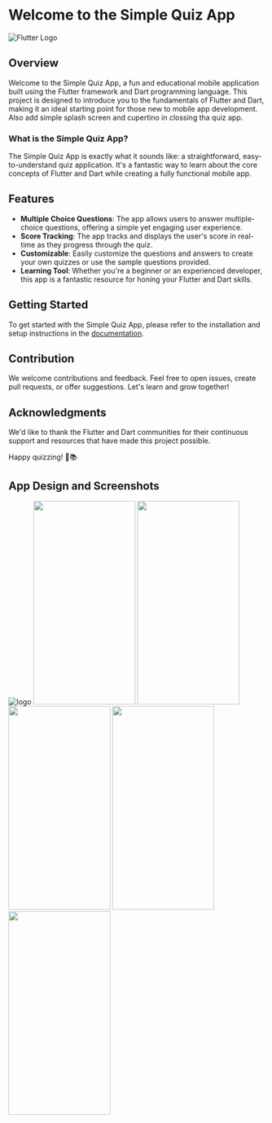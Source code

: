 # Welcome to the Simple Quiz App

![Flutter Logo](https://flutter.dev/images/flutter-logo-sharing.png)

## Overview

Welcome to the Simple Quiz App, a fun and educational mobile application built using the Flutter framework and Dart programming language. This project is designed to introduce you to the fundamentals of Flutter and Dart, making it an ideal starting point for those new to mobile app development. Also add simple splash screen and cupertino in clossing tha quiz app.

### What is the Simple Quiz App?

The Simple Quiz App is exactly what it sounds like: a straightforward, easy-to-understand quiz application. It's a fantastic way to learn about the core concepts of Flutter and Dart while creating a fully functional mobile app.

## Features

- **Multiple Choice Questions**: The app allows users to answer multiple-choice questions, offering a simple yet engaging user experience.
- **Score Tracking**: The app tracks and displays the user's score in real-time as they progress through the quiz.
- **Customizable**: Easily customize the questions and answers to create your own quizzes or use the sample questions provided.
- **Learning Tool**: Whether you're a beginner or an experienced developer, this app is a fantastic resource for honing your Flutter and Dart skills.

## Getting Started

To get started with the Simple Quiz App, please refer to the installation and setup instructions in the [documentation](#).

## Contribution

We welcome contributions and feedback. Feel free to open issues, create pull requests, or offer suggestions. Let's learn and grow together!

## Acknowledgments

We'd like to thank the Flutter and Dart communities for their continuous support and resources that have made this project possible.

Happy quizzing! 🚀📚

## App Design and Screenshots
![logo](https://github.com/boomshakalah-tech/quiz-app/assets/124114697/7700ba2a-d145-4c36-a844-d3af1c33a7ea)
<img src="https://github.com/boomshakalah-tech/quiz-app/assets/124114697/ce444d9a-d009-4335-a025-7f0cc818b0ed" width="200" height="400" />
<img src="https://github.com/boomshakalah-tech/quiz-app/assets/124114697/4b8ba7d1-b51c-4ae4-a78b-6c56cb3db821" width="200" height="400" />
<img src="https://github.com/boomshakalah-tech/quiz-app/assets/124114697/591435ac-df0c-4607-bda5-a0b68e8b1fa9" width="200" height="400" />
<img src="https://github.com/boomshakalah-tech/quiz-app/assets/124114697/0ed96890-3a68-4106-83fe-c6fa3a9f177f" width="200" height="400" />
<img src="https://github.com/boomshakalah-tech/quiz-app/assets/124114697/0f310478-15ae-4be4-bc6e-14dd31e7ecbd" width="200" height="400" />

